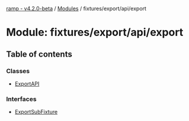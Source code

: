 [ramp - v4.2.0-beta](../README.md) / [Modules](../modules.md) / fixtures/export/api/export

# Module: fixtures/export/api/export

## Table of contents

### Classes

- [ExportAPI](../classes/fixtures_export_api_export.ExportAPI.md)

### Interfaces

- [ExportSubFixture](../interfaces/fixtures_export_api_export.ExportSubFixture.md)
